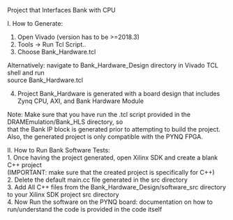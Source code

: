 Project that Interfaces Bank with CPU

I. How to Generate:
   1. Open Vivado (version has to be >=2018.3)
   2. Tools -> Run Tcl Script..  
   3. Choose Bank_Hardware.tcl 

   Alternatively: navigate to Bank_Hardware_Design directory in Vivado TCL shell and run     
   source Bank_Hardware.tcl

   4. Project Bank_Hardware is generated with a board design that includes   
      Zynq CPU, AXI, and Bank Hardware Module
   
   Note: Make sure that you have run the .tcl script provided in the DRAMEmulation/Bank_HLS directory, so    
	 that the Bank IP block is generated prior to attempting to build the project.    
	 Also, the generated project is only compatible with the PYNQ FPGA.   
    
II. How to Run Bank Software Tests:                  
    1. Once having the project generated, open Xilinx SDK and create a blank C++ project  
    (IMPORTANT: make sure that the created project is specifically for C++)       
    2. Delete the default main.cc file generated in the src directory        
    3. Add All C++ files from the Bank_Hardware_Design/software_src directory to your Xilinx SDK project src directory      
    4. Now Run the software on the PYNQ board: documentation on how to run/understand the code is provided in the code itself     

